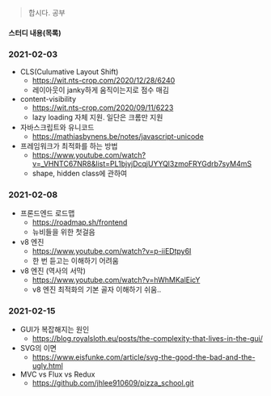 > 합시다. 공부



#### 스터디 내용(목록)

### 2021-02-03
- CLS(Culumative Layout Shift)
  - https://wit.nts-crop.com/2020/12/28/6240
  - 레이아웃이 janky하게 움직이는지로 점수 매김
- content-visibility
  - https://wit.nts-crop.com/2020/09/11/6223
  - lazy loading 자체 지원. 일단은 크롬만 지원
- 자바스크립트와 유니코드
  - https://mathiasbynens.be/notes/javascript-unicode
- 프레임워크가 최적화를 하는 방법
  - https://www.youtube.com/watch?v=_VHNTC67NR8&list=PL1bjvjDcqjUYYQl3zmoFRYGdrb7syM4mS
  - shape, hidden class에 관하여


### 2021-02-08

- 프론드엔드 로드맵
  - https://roadmap.sh/frontend 
  - 뉴비들을 위한 첫걸음
- v8 엔진
  - https://www.youtube.com/watch?v=p-iiEDtpy6I
  - 한 번 듣고는 이해하기 어려움
- v8 엔진 (역사의 서막)
  - https://www.youtube.com/watch?v=hWhMKalEicY
  - v8 엔진 최적화의 기본 골자 이해하기 쉬움..
  
### 2021-02-15

- GUI가 복잡해지는 원인
  - https://blog.royalsloth.eu/posts/the-complexity-that-lives-in-the-gui/
- SVG의 이면
  - https://www.eisfunke.com/article/svg-the-good-the-bad-and-the-ugly.html
- MVC vs Flux vs Redux
  - https://github.com/jhlee910609/pizza_school.git
### 
